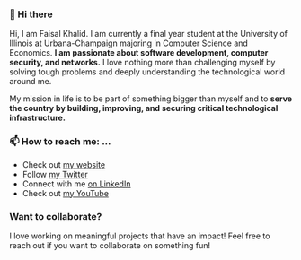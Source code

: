 ### 👋 Hi there

Hi, I am Faisal Khalid. I am currently a final year student at the University of Illinois at Urbana-Champaign majoring in Computer Science and Economics. **I am passionate about software development, computer security, and networks.** I love nothing more than challenging myself by solving tough problems and deeply understanding the technological world around me.

My mission in life is to be part of something bigger than myself and to **serve the country by building, improving, and securing critical technological infrastructure.**

### 📫 How to reach me: ...

- Check out [my website](https://www.imfaisalkhalid.com/)
- Follow [my Twitter](https://twitter.com/ImFaisalKhalid)
- Connect with me [on LinkedIn](https://www.linkedin.com/in/Imfaisalkhalid/)
- Check out [my YouTube](https://www.youtube.com/channel/UCOlOtB63wyf0bxZDpMZurwA)

### Want to collaborate?

I love working on meaningful projects that have an impact! Feel free to reach out if you want to collaborate on something fun!

<!--
**ImFaisalKhalid/ImFaisalKhalid** is a ✨ _special_ ✨ repository because its `README.md` (this file) appears on your GitHub profile.

Here are some ideas to get you started:

- 🔭 I’m currently working on ...
- 🌱 I’m currently learning ...
- 👯 I’m looking to collaborate on ...
- 🤔 I’m looking for help with ...
- 💬 Ask me about ...
- 📫 How to reach me: ...
- 😄 Pronouns: ...
- ⚡ Fun fact: ...
-->

